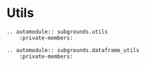 # Utils

```{eval-rst}
.. automodule:: subgrounds.utils
    :private-members:
```

```{eval-rst}
.. automodule:: subgrounds.dataframe_utils
    :private-members:
```
